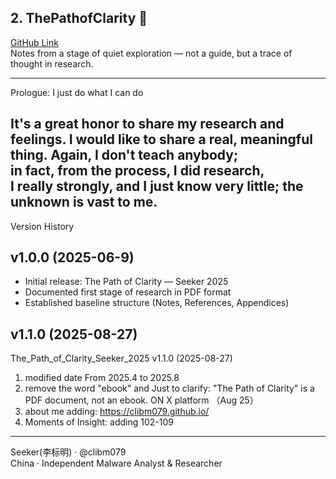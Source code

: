 ## 2. **ThePathofClarity** 📖
[GitHub Link](https://github.com/clibm079/ThePathofClarity)  
Notes from a stage of quiet exploration — not a guide, but a trace of thought in research.

---
Prologue: I just do what I can do

It's a great honor to share my research and feelings. 
I would like to share a real, meaningful thing. Again, I don't teach anybody;  
in fact, from the process, I did research,   
I really strongly, and I just know very little; the unknown is vast to me.
---

Version History

## v1.0.0 (2025-06-9)
- Initial release: The Path of Clarity — Seeker 2025
- Documented first stage of research in PDF format
- Established baseline structure (Notes, References, Appendices)

## v1.1.0 (2025-08-27)
The_Path_of_Clarity_Seeker_2025 v1.1.0 (2025-08-27)
1.  modified date From 2025.4 to 2025.8
2.  remove the word "ebook" and Just to clarify: "The Path of Clarity" is a PDF document, not an ebook. ON X platform （Aug 25）
3.  about me adding: https://clibm079.github.io/
4.  Moments of Insight: adding 102-109


______________________________________________________________
Seeker(李标明) · @clibm079    
China · Independent Malware Analyst & Researcher 

